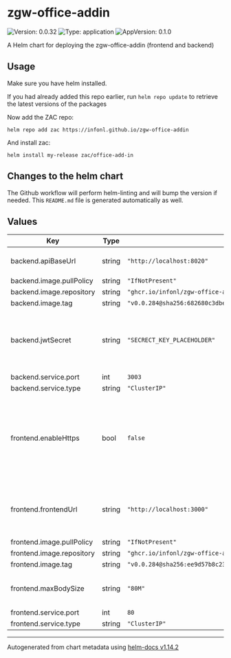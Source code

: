 # zgw-office-addin

![Version: 0.0.32](https://img.shields.io/badge/Version-0.0.32-informational?style=flat-square) ![Type: application](https://img.shields.io/badge/Type-application-informational?style=flat-square) ![AppVersion: 0.1.0](https://img.shields.io/badge/AppVersion-0.1.0-informational?style=flat-square)

A Helm chart for deploying the zgw-office-addin (frontend and backend)

## Usage

Make sure you have helm installed.

If you had already added this repo earlier, run `helm repo update` to retrieve
the latest versions of the packages

Now add the ZAC repo:
```
helm repo add zac https://infonl.github.io/zgw-office-addin
```

And install zac:
```
helm install my-release zac/office-add-in
```

## Changes to the helm chart

The Github workflow will perform helm-linting and will bump the version if needed. This `README.md` file is generated automatically as well.

## Values

| Key | Type | Default | Description |
|-----|------|---------|-------------|
| backend.apiBaseUrl | string | `"http://localhost:8020"` | Base URL to the openzaak API |
| backend.image.pullPolicy | string | `"IfNotPresent"` |  |
| backend.image.repository | string | `"ghcr.io/infonl/zgw-office-add-in-backend"` |  |
| backend.image.tag | string | `"v0.0.284@sha256:682680c3dbec45b0ae0d5fb3de5da690ebff0bfcb9be345c0178e5492c64b477"` |  |
| backend.jwtSecret | string | `"SECRECT_KEY_PLACEHOLDER"` | Secret key used for generating and validating JWT tokens for secure communication |
| backend.service.port | int | `3003` |  |
| backend.service.type | string | `"ClusterIP"` |  |
| frontend.enableHttps | bool | `false` | If enabled nginx will also listen on port 443. You will need to volume map a key and certificate valid for your frontendUrl |
| frontend.frontendUrl | string | `"http://localhost:3000"` | The frontend public URL where the manifest.xml and static js file are served |
| frontend.image.pullPolicy | string | `"IfNotPresent"` |  |
| frontend.image.repository | string | `"ghcr.io/infonl/zgw-office-add-in-frontend"` |  |
| frontend.image.tag | string | `"v0.0.284@sha256:ee9d57b8c234400177b6c742c2a23a50466be8ef1905cf6ee837c79148bc252a"` |  |
| frontend.maxBodySize | string | `"80M"` | Maximum content body size (e.g. for attachments) |
| frontend.service.port | int | `80` |  |
| frontend.service.type | string | `"ClusterIP"` |  |

----------------------------------------------
Autogenerated from chart metadata using [helm-docs v1.14.2](https://github.com/norwoodj/helm-docs/releases/v1.14.2)

